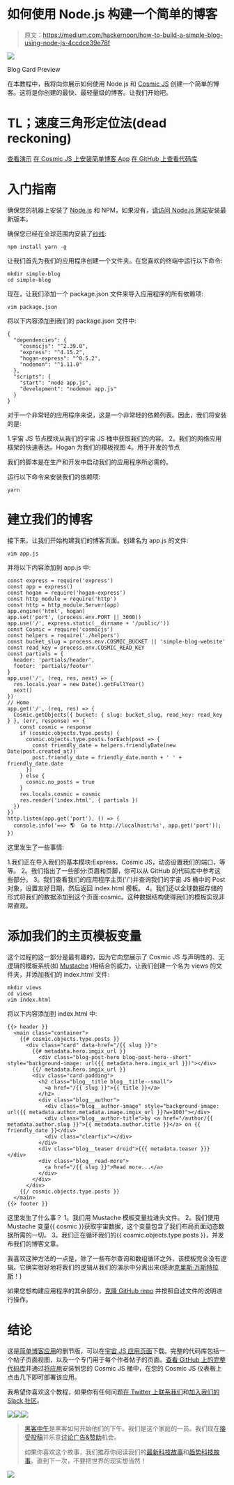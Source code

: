 # 如何使用 Node.js 构建一个简单的博客

> 原文：<https://medium.com/hackernoon/how-to-build-a-simple-blog-using-node-js-4ccdce39e78f>

![](img/0e4aae366d243e9d74096ace76944543.png)

Blog Card Preview

在本教程中，我将向你展示如何使用 Node.js 和 [Cosmic JS](https://cosmicjs.com) 创建一个简单的博客。这将是你创建的最快、最轻量级的博客。让我们开始吧。

# TL；速度三角形定位法(dead reckoning)

[查看演示](https://cosmicjs.com/apps/simple-blog/demo)
[在 Cosmic JS 上安装简单博客 App](https://cosmicjs.com/apps/simple-blog)
[在 GitHub 上查看代码库](https://github.com/cosmicjs/simple-blog)

# 入门指南

确保您的机器上安装了 [Node.js](https://cosmicjs.com/blog/Node.js) 和 NPM，如果没有，[请访问 Node.js 网站](https://nodejs.org/en/)安装最新版本。

确保您已经在全球范围内安装了[纱线](https://yarnpkg.com/en/):

```
npm install yarn -g
```

让我们首先为我们的应用程序创建一个文件夹。在您喜欢的终端中运行以下命令:

```
mkdir simple-blog
cd simple-blog
```

现在，让我们添加一个 package.json 文件来导入应用程序的所有依赖项:

```
vim package.json
```

将以下内容添加到我们的 package.json 文件中:

```
{
  "dependencies": {
    "cosmicjs": "^2.39.0",
    "express": "^4.15.2",
    "hogan-express": "^0.5.2",
    "nodemon": "^1.11.0"
  },
  "scripts": {
    "start": "node app.js",
    "development": "nodemon app.js"
  }
}
```

对于一个非常轻的应用程序来说，这是一个非常轻的依赖列表。因此，我们将安装的是:

1.宇宙 JS 节点模块从我们的宇宙 JS 桶中获取我们的内容。
2。我们的网络应用框架的快速表达。Hogan 为我们的模板视图
4。用于开发的节点

我们的脚本是在生产和开发中启动我们的应用程序所必需的。

运行以下命令来安装我们的依赖项:

```
yarn
```

# 建立我们的博客

接下来，让我们开始构建我们的博客页面。创建名为 app.js 的文件:

```
vim app.js
```

并将以下内容添加到 app.js 中:

```
const express = require('express')
const app = express()
const hogan = require('hogan-express')
const http_module = require('http')
const http = http_module.Server(app)
app.engine('html', hogan)
app.set('port', (process.env.PORT || 3000))
app.use('/', express.static(__dirname + '/public/'))
const Cosmic = require('cosmicjs')
const helpers = require('./helpers')
const bucket_slug = process.env.COSMIC_BUCKET || 'simple-blog-website'
const read_key = process.env.COSMIC_READ_KEY
const partials = {
  header: 'partials/header',
  footer: 'partials/footer'
}
app.use('/', (req, res, next) => {
  res.locals.year = new Date().getFullYear()
  next()
})
// Home
app.get('/', (req, res) => {
  Cosmic.getObjects({ bucket: { slug: bucket_slug, read_key: read_key } }, (err, response) => {
    const cosmic = response
    if (cosmic.objects.type.posts) {
      cosmic.objects.type.posts.forEach(post => {
        const friendly_date = helpers.friendlyDate(new Date(post.created_at))
        post.friendly_date = friendly_date.month + ' ' + friendly_date.date
      })
    } else {
      cosmic.no_posts = true
    }
    res.locals.cosmic = cosmic
    res.render('index.html', { partials })
  })
})
http.listen(app.get('port'), () => {
  console.info('==> 🌎  Go to http://localhost:%s', app.get('port'));
})
```

这里发生了一些事情:

1.我们正在导入我们的基本模块:Express，Cosmic JS，动态设置我们的端口，等等。
2。我们指出了一些部分:页眉和页脚，你可以从 GitHub 的代码库中参考这些部分。
3。我们查看我们的应用程序主页('/')并查询我们的宇宙 JS 桶中的 Post 对象，设置友好日期，然后返回 index.html 模板。
4。我们还以全球数据存储的形式将我们的数据添加到这个页面:cosmic。这种数据结构使得我们的模板实现非常直观。

# 添加我们的主页模板变量

这个过程的这一部分是最有趣的，因为它向您展示了 Cosmic JS 与声明性的、无逻辑的模板系统(如 [Mustache](http://mustache.github.io/) )相结合的威力。让我们创建一个名为 views 的文件夹，并添加我们的 index.html 文件:

```
mkdir views
cd views
vim index.html
```

将以下内容添加到 index.html 中:

```
{{> header }}
  <main class="container">
    {{# cosmic.objects.type.posts }}
      <div class="card" data-href="/{{ slug }}">
        {{# metadata.hero.imgix_url }}
          <div class="blog-post-hero blog-post-hero--short" style="background-image: url({{ metadata.hero.imgix_url }})"></div>
        {{/ metadata.hero.imgix_url }}
        <div class="card-padding">
          <h2 class="blog__title blog__title--small">
            <a href="/{{ slug }}">{{ title }}</a>
          </h2>
          <div class="blog__author">
            <div class="blog__author-image" style="background-image: url({{ metadata.author.metadata.image.imgix_url }}?w=100)"></div>
            <div class="blog__author-title">by <a href="/author/{{ metadata.author.slug }}">{{ metadata.author.title }}</a> on {{ friendly_date }}</div>
            <div class="clearfix"></div>
          </div>
          <div class="blog__teaser droid">{{{ metadata.teaser }}}</div>
          <div class="blog__read-more">
            <a href="/{{ slug }}">Read more...</a>
          </div>
        </div>
      </div>  
    {{/ cosmic.objects.type.posts }}
  </main>
{{> footer }}
```

这里发生了什么事？
1。我们用 Mustache 模板变量拉进头文件。
2。我们使用 Mustache 变量{{ cosmic }}获取宇宙数据，这个变量包含了我们布局页面动态数据所需的一切。
3。我们正在循环我们的{{ cosmic.objects.type.posts }}，并发布我们的博客文章。

我喜欢这种方法的一点是，除了一些布尔查询和数组循环之外，该模板完全没有逻辑。它确实很好地将我们的逻辑从我们的演示中分离出来(感谢[克里斯·万斯特拉斯](https://twitter.com/defunkt)！)

如果您想构建应用程序的其余部分，[克隆 GitHub repo](https://github.com/cosmicjs/simple-blog) 并按照自述文件的说明进行操作。

# 结论

这是[简单博客应用](https://cosmicjs.com/apps/simple-blog)的删节版，可以在[宇宙 JS 应用页面](https://cosmicjs.com/apps)下载。完整的代码库包括一个帖子页面视图，以及一个专门用于每个作者帖子的页面。[查看 GitHub 上的完整代码库](https://github.com/cosmicjs/simple-blog)并通过[将应用](https://cosmicjs.com/apps/simple-blog)安装到您的 Cosmic JS 桶中，在您的 Cosmic JS 仪表板上点击几下即可部署该应用。

我希望你喜欢这个教程，如果你有任何问题[在 Twitter 上联系我们](https://twitter.com/cosmic_js)和[加入我们的 Slack 社区](https://cosmicjs.com/community)。

[![](img/50ef4044ecd4e250b5d50f368b775d38.png)](http://bit.ly/HackernoonFB)[![](img/979d9a46439d5aebbdcdca574e21dc81.png)](https://goo.gl/k7XYbx)[![](img/2930ba6bd2c12218fdbbf7e02c8746ff.png)](https://goo.gl/4ofytp)

> [黑客中午](http://bit.ly/Hackernoon)是黑客如何开始他们的下午。我们是这个家庭的一员。我们现在[接受投稿](http://bit.ly/hackernoonsubmission)并乐意[讨论广告&赞助](mailto:partners@amipublications.com)机会。
> 
> 如果你喜欢这个故事，我们推荐你阅读我们的[最新科技故事](http://bit.ly/hackernoonlatestt)和[趋势科技故事](https://hackernoon.com/trending)。直到下一次，不要把世界的现实想当然！

![](img/be0ca55ba73a573dce11effb2ee80d56.png)